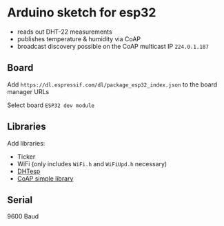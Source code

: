 # Arduino sketch for esp32

* reads out DHT-22 measurements
* publishes temperature & humidity via CoAP
* broadcast discovery possible on the CoAP multicast IP `224.0.1.187`

## Board

Add `https://dl.espressif.com/dl/package_esp32_index.json` to the board manager URLs

Select board `ESP32 dev module`

## Libraries

Add libraries:

* Ticker
* WiFi (only includes `WiFi.h` and `WiFiUpd.h` necessary)
* [DHTesp](https://github.com/beegee-tokyo/DHTesp)
* [CoAP simple library](https://github.com/hirotakaster/CoAP-simple-library)

## Serial

9600 Baud